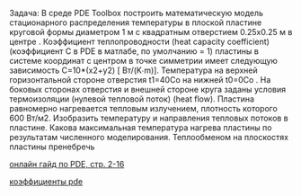 Задача: В среде PDE Toolbox построить математическую модель стационарного распределения температуры в плоской пластине круговой формы диаметром 1 м  с квадратным  отверстием  0.25х0.25 м  в центре . Коэффициент теплопроводности (heat capacity coefficient) (коэффициент C в PDE в матлабе, по умолчанию = 1) пластины в системе координат с центром в точке симметрии  имеет следующую зависимость С=10*(x2+y2) [ Вт/(K∙m)].  Температура на верхней горизонтальной стороне отверстия  t1=40Со  на нижней  t0=0Со  . На боковых сторонах отверстия и внешней стороне круга  заданы условия термоизоляции (нулевой тепловой поток) (heat flow). Пластина равномерно нагревается тепловым излучением, плотность которого  600 Вт/м2.  Изобразить температуру и направления тепловых потоков в пластине. Какова максимальная температура нагрева пластины по результатам численного моделирования. Теплообменом на плоскостях пластины пренебречь

[онлайн гайд по PDE, стр. 2-16](https://www.yumpu.com/en/document/read/12103823/partial-differential-equation-toolbox-users-guide)

[коэффициенты pde](https://www.mathworks.com/help/pde/ug/specify-coefficients-in-pdemodeler-app.html)
